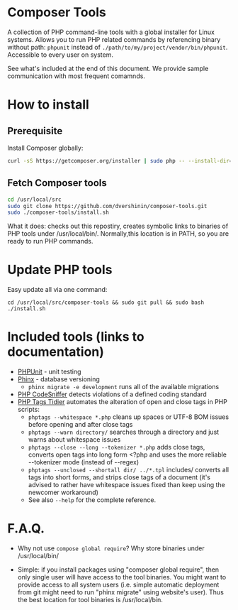 # Composer Tools

A collection of PHP command-line tools with a global installer for Linux systems.
Allows you to run PHP related commands by referencing binary without path:
`phpunit` instead of `./path/to/my/project/vendor/bin/phpunit`. Accessible to every user on system.

See what's included at the end of this document. We provide sample communication with most frequent comamnds.

# How to install

## Prerequisite

Install Composer globally:

```bash
curl -sS https://getcomposer.org/installer | sudo php -- --install-dir=/usr/local/bin --filename=composer
```

## Fetch Composer tools

```bash
cd /usr/local/src
sudo git clone https://github.com/dvershinin/composer-tools.git
sudo ./composer-tools/install.sh
```

What it does: checks out this repostiry, creates symbolic links to binaries of PHP tools under /usr/local/bin/.
Normally,this location is in PATH, so you are ready to run PHP commands.

# Update PHP tools

Easy update all via one command:

```
cd /usr/local/src/composer-tools && sudo git pull && sudo bash ./install.sh
```

# Included tools (links to documentation)

* [PHPUnit](https://phpunit.de/manual/current/en/writing-tests-for-phpunit.html) - unit testing
* [Phinx](http://docs.phinx.org/) - database versioning
  * `phinx migrate -e development` runs all of the available migrations
* [PHP CodeSniffer](https://github.com/squizlabs/PHP_CodeSniffer/wiki) detects violations of a defined coding standard
* [PHP Tags Tidier](http://fossil.include-once.org/phptags/index) automates the alteration of open and close tags in PHP scripts:
  * `phptags --whitespace *.php` cleans up spaces or UTF-8 BOM issues before opening and after close tags
  * `phptags --warn directory/` searches through a directory and just warns about whitespace issues
  * `phptags --close --long --tokenizer *.php` adds close tags, converts open tags into long form <?php and uses the more reliable --tokenizer mode (instead of --regex)
  * `phptags --unclosed --shortall dir/ ../*.tpl` includes/ converts all tags into short forms, and strips close tags of a document (it's advised to rather have whitespace issues fixed than keep using the newcomer workaround)
  * See also `--help` for the complete reference.

# F.A.Q.
  * Why not use `compose global require`? Why store binaries under /usr/local/bin/
  - Simple: if you install packages using "composer global require", then only single user will have access to the tool binaries. You might want to provide access to all system users (i.e. simple automatic deployment from git might need to run "phinx migrate" using website's user). Thus the best location for tool binaries is /usr/local/bin.
